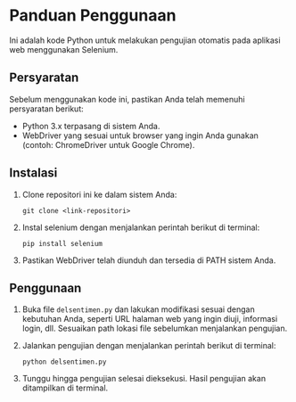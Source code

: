 # Panduan Penggunaan

Ini adalah kode Python untuk melakukan pengujian otomatis pada aplikasi web menggunakan Selenium.

## Persyaratan

Sebelum menggunakan kode ini, pastikan Anda telah memenuhi persyaratan berikut:

- Python 3.x terpasang di sistem Anda.
- WebDriver yang sesuai untuk browser yang ingin Anda gunakan (contoh: ChromeDriver untuk Google Chrome).

## Instalasi

1. Clone repositori ini ke dalam sistem Anda:

   ```
   git clone <link-repositori>
   ```

2. Instal selenium dengan menjalankan perintah berikut di terminal:

   ```
   pip install selenium
   ```

3. Pastikan WebDriver telah diunduh dan tersedia di PATH sistem Anda.

## Penggunaan

1. Buka file `delsentimen.py` dan lakukan modifikasi sesuai dengan kebutuhan Anda, seperti URL halaman web yang ingin diuji, informasi login, dll. Sesuaikan path lokasi file sebelumkan menjalankan pengujian.

2. Jalankan pengujian dengan menjalankan perintah berikut di terminal:

   ```
   python delsentimen.py
   ```

3. Tunggu hingga pengujian selesai dieksekusi. Hasil pengujian akan ditampilkan di terminal.
